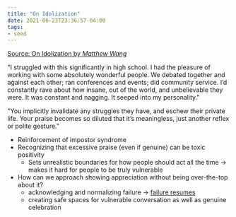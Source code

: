 ```yaml
---
title: "On Idolization"
date: 2021-06-23T23:36:57-04:00
tags:
- seed
---
```


[Source: On Idolization by *Matthew Wang*](https://blog.matthewwang.me/life/concise21/2021/03/01/on-idolization.html)

"I struggled with this significantly in high school. I had the pleasure of working with some absolutely wonderful people. We debated together and against each other; ran conferences and events; did community service. I’d constantly rave about how insane, out of the world, and unbelievable they were. It was constant and nagging. It seeped into my personality."

"You implicitly invalidate any struggles they have, and eschew their private life. Your praise becomes so diluted that it’s meaningless, just another reflex or polite gesture."

* Reinforcement of impostor syndrome
* Recognizing that excessive praise (even if genuine) can be toxic positivity
	* Sets unrealistic boundaries for how people should act all the time -> makes it hard for people to be truly vulnerable
* How can we approach showing appreciation without being over-the-top about it?
	* acknowledging and normalizing failure -> [failure resumes](posts/a-failure-resume.md)
	* creating safe spaces for vulnerable conversation as well as genuine celebration